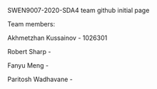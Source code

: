SWEN9007-2020-SDA4 team github initial page

Team members:

Akhmetzhan Kussainov - 1026301

Robert Sharp - 

Fanyu Meng - 

Paritosh Wadhavane - 
